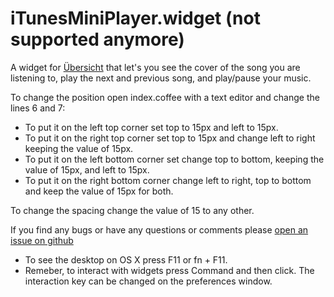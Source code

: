 # iTunesMiniPlayer.widget (not supported anymore)
A widget for [Übersicht](http://tracesof.net/uebersicht/) that let's you see the cover of the song you are listening to, play the next and previous song, and play/pause your music.

To change the position open index.coffee with a text editor and change the lines 6 and 7:
  - To put it on the left top corner set top to 15px and left to 15px.
  - To put it on the right top corner set top to 15px and change left to right keeping the value of 15px.
  - To put it on the left bottom corner set change top to bottom, keeping the value of 15px, and left to 15px.
  - To put it on the right bottom corner change left to right, top to bottom and keep the value of 15px for both.

To change the spacing change the value of 15 to any other.

If you find any bugs or have any questions or comments please [open an issue on github](https://github.com/jscampos/iTunesMiniPlayer.widget/issues)

* To see the desktop on OS X press F11 or fn + F11.
* Remeber, to interact with widgets press Command and then click. The interaction key can be changed on the preferences window.
